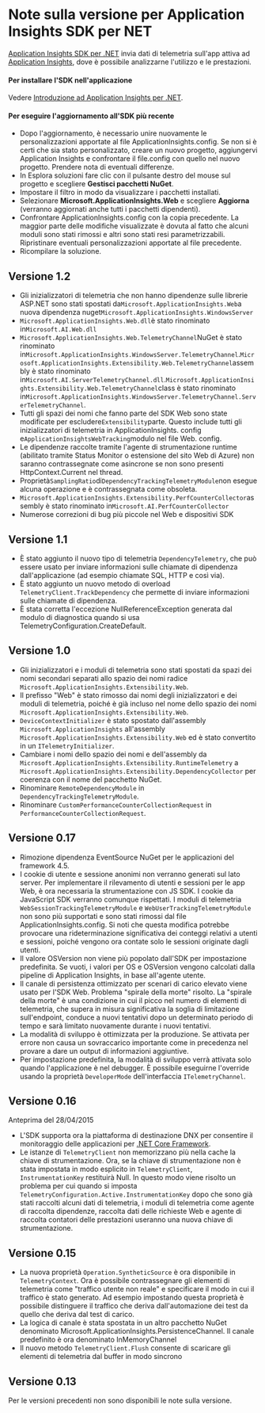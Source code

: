 <properties 
	pageTitle="Note sulla versione per Application Insights per .NET"
	description="Gli aggiornamenti più recenti."
	services="application-insights"
	documentationCenter=""
	authors="alancameronwills"
	manager="douge"/>
<tags 
	ms.service="application-insights"
	ms.workload="tbd"
	ms.tgt_pltfrm="ibiza"
	ms.devlang="na"
	ms.topic="article"
	ms.date="08/06/2015"
	ms.author="sergkanz"/>
 
# Note sulla versione per Application Insights SDK per NET

[Application Insights SDK per .NET](app-insights-start-monitoring-app-health-usage.md) invia dati di telemetria sull'app attiva ad [Application Insights](http://azure.microsoft.com/services/application-insights/), dove è possibile analizzarne l'utilizzo e le prestazioni.


#### Per installare l'SDK nell'applicazione

Vedere [Introduzione ad Application Insights per .NET](app-insights-start-monitoring-app-health-usage.md).

#### Per eseguire l'aggiornamento all'SDK più recente 

* Dopo l'aggiornamento, è necessario unire nuovamente le personalizzazioni apportate al file ApplicationInsights.config. Se non si è certi che sia stato personalizzato, creare un nuovo progetto, aggiungervi Application Insights e confrontare il file.config con quello nel nuovo progetto. Prendere nota di eventuali differenze.
* In Esplora soluzioni fare clic con il pulsante destro del mouse sul progetto e scegliere **Gestisci pacchetti NuGet**.
* Impostare il filtro in modo da visualizzare i pacchetti installati. 
* Selezionare **Microsoft.ApplicationInsights.Web** e scegliere **Aggiorna** (verranno aggiornati anche tutti i pacchetti dipendenti).
* Confrontare ApplicationInsights.config con la copia precedente. La maggior parte delle modifiche visualizzate è dovuta al fatto che alcuni moduli sono stati rimossi e altri sono stati resi parametrizzabili. Ripristinare eventuali personalizzazioni apportate al file precedente.
* Ricompilare la soluzione.

## Versione 1.2

- Gli inizializzatori di telemetria che non hanno dipendenze sulle librerie ASP.NET sono stati spostati da`Microsoft.ApplicationInsights.Web`a nuova dipendenza nuget`Microsoft.ApplicationInsights.WindowsServer`
- `Microsoft.ApplicationInsights.Web.dll`è stato rinominato in`Microsoft.AI.Web.dll`
- `Microsoft.ApplicationInsights.Web.TelemetryChannel`NuGet è stato rinominato in`Microsoft.ApplicationInsights.WindowsServer.TelemetryChannel`.`Microsoft.ApplicationInsights.Extensibility.Web.TelemetryChannel`assembly è stato rinominato in`Microsoft.AI.ServerTelemetryChannel.dll`.`Microsoft.ApplicationInsights.Extensibility.Web.TelemetryChannel`class è stato rinominato in`Microsoft.ApplicationInsights.WindowsServer.TelemetryChannel.ServerTelemetryChannel`.
- Tutti gli spazi dei nomi che fanno parte del SDK Web sono state modificate per escludere`Extensibility`parte. Questo include tutti gli inizializzatori di telemetria in ApplicationInsights. config e`ApplicationInsightsWebTracking`modulo nel file Web. config.
- Le dipendenze raccolte tramite l'agente di strumentazione runtime (abilitato tramite Status Monitor o estensione del sito Web di Azure) non saranno contrassegnate come asincrone se non sono presenti HttpContext.Current nel thread.
- Proprietà`SamplingRatio`di`DependencyTrackingTelemetryModule`non esegue alcuna operazione e è contrassegnata come obsoleta.
- `Microsoft.ApplicationInsights.Extensibility.PerfCounterCollector`assembly è stato rinominato in`Microsoft.AI.PerfCounterCollector`
- Numerose correzioni di bug più piccole nel Web e dispositivi SDK


## Versione 1.1

- È stato aggiunto il nuovo tipo di telemetria `DependencyTelemetry`, che può essere usato per inviare informazioni sulle chiamate di dipendenza dall'applicazione (ad esempio chiamate SQL, HTTP e così via).
- È stato aggiunto un nuovo metodo di overload `TelemetryClient.TrackDependency` che permette di inviare informazioni sulle chiamate di dipendenza.
- È stata corretta l'eccezione NullReferenceException generata dal modulo di diagnostica quando si usa TelemetryConfiguration.CreateDefault.

## Versione 1.0

- Gli inizializzatori e i moduli di telemetria sono stati spostati da spazi dei nomi secondari separati allo spazio dei nomi radice `Microsoft.ApplicationInsights.Extensibility.Web`.
- Il prefisso "Web" è stato rimosso dai nomi degli inizializzatori e dei moduli di telemetria, poiché è già incluso nel nome dello spazio dei nomi `Microsoft.ApplicationInsights.Extensibility.Web`.
- `DeviceContextInitializer` è stato spostato dall'assembly `Microsoft.ApplicationInsights` all'assembly `Microsoft.ApplicationInsights.Extensibility.Web` ed è stato convertito in un `ITelemetryInitializer`.
- Cambiare i nomi dello spazio dei nomi e dell'assembly da `Microsoft.ApplicationInsights.Extensibility.RuntimeTelemetry` a `Microsoft.ApplicationInsights.Extensibility.DependencyCollector` per coerenza con il nome del pacchetto NuGet.
- Rinominare `RemoteDependencyModule` in `DependencyTrackingTelemetryModule`.
- Rinominare `CustomPerformanceCounterCollectionRequest` in `PerformanceCounterCollectionRequest`.

## Versione 0.17
- Rimozione dipendenza EventSource NuGet per le applicazioni del framework 4.5.
- I cookie di utente e sessione anonimi non verranno generati sul lato server. Per implementare il rilevamento di utenti e sessioni per le app Web, è ora necessaria la strumentazione con JS SDK. I cookie da JavaScript SDK verranno comunque rispettati. I moduli di telemetria ```WebSessionTrackingTelemetryModule``` e ```WebUserTrackingTelemetryModule``` non sono più supportati e sono stati rimossi dal file ApplicationInsights.config. Si noti che questa modifica potrebbe provocare una rideterminazione significativa dei conteggi relativi a utenti e sessioni, poiché vengono ora contate solo le sessioni originate dagli utenti.
- Il valore OSVersion non viene più popolato dall'SDK per impostazione predefinita. Se vuoti, i valori per OS e OSVersion vengono calcolati dalla pipeline di Application Insights, in base all'agente utente. 
- Il canale di persistenza ottimizzato per scenari di carico elevato viene usato per l'SDK Web. Problema "spirale della morte" risolto. La "spirale della morte" è una condizione in cui il picco nel numero di elementi di telemetria, che supera in misura significativa la soglia di limitazione sull'endpoint, conduce a nuovi tentativi dopo un determinato periodo di tempo e sarà limitato nuovamente durante i nuovi tentativi.
- La modalità di sviluppo è ottimizzata per la produzione. Se attivata per errore non causa un sovraccarico importante come in precedenza nel provare a dare un output di informazioni aggiuntive.
- Per impostazione predefinita, la modalità di sviluppo verrà attivata solo quando l'applicazione è nel debugger. È possibile eseguirne l'override usando la proprietà ```DeveloperMode``` dell'interfaccia ```ITelemetryChannel```.

## Versione 0.16 

Anteprima del 28/04/2015

- L'SDK supporta ora la piattaforma di destinazione DNX per consentire il monitoraggio delle applicazioni per [.NET Core Framework](http://www.dotnetfoundation.org/NETCore5).
- Le istanze di ```TelemetryClient``` non memorizzano più nella cache la chiave di strumentazione. Ora, se la chiave di strumentazione non è stata impostata in modo esplicito in ```TelemetryClient```, ```InstrumentationKey``` restituirà Null. In questo modo viene risolto un problema per cui quando si imposta ```TelemetryConfiguration.Active.InstrumentationKey``` dopo che sono già stati raccolti alcuni dati di telemetria, i moduli di telemetria come agente di raccolta dipendenze, raccolta dati delle richieste Web e agente di raccolta contatori delle prestazioni useranno una nuova chiave di strumentazione.

## Versione 0.15

- La nuova proprietà ```Operation.SyntheticSource``` è ora disponibile in ```TelemetryContext```. Ora è possibile contrassegnare gli elementi di telemetria come "traffico utente non reale" e specificare il modo in cui il traffico è stato generato. Ad esempio impostando questa proprietà è possibile distinguere il traffico che deriva dall'automazione dei test da quello che deriva dal test di carico.
- La logica di canale è stata spostata in un altro pacchetto NuGet denominato Microsoft.ApplicationInsights.PersistenceChannel. Il canale predefinito è ora denominato InMemoryChannel
- Il nuovo metodo ```TelemetryClient.Flush``` consente di scaricare gli elementi di telemetria dal buffer in modo sincrono

## Versione 0.13

Per le versioni precedenti non sono disponibili le note sulla versione.

 

<!---HONumber=September15_HO1-->
